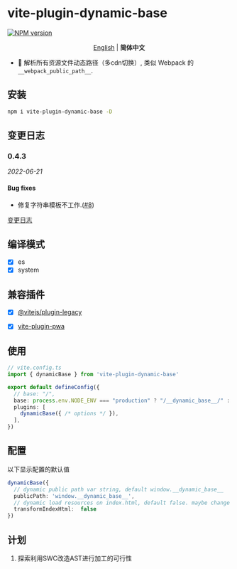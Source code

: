 # vite-plugin-dynamic-base

[![NPM version](https://img.shields.io/npm/v/vite-plugin-dynamic-base?color=a1b858&label=)](https://www.npmjs.com/package/vite-plugin-dynamic-base)

<p align='center'>
<a href="https://github.com/chenxch/vite-plugin-dynamic-base/blob/main/README.md">English</a> | <b>简体中文</b>
</p>

- 🦾 解析所有资源文件动态路径（多cdn切换）, 类似 Webpack 的 `__webpack_public_path__`.

## 安装

```bash
npm i vite-plugin-dynamic-base -D
```

## 变更日志

### 0.4.3

_2022-06-21_
#### Bug fixes

- 修复字符串模板不工作.([#8](https://github.com/chenxch/vite-plugin-dynamic-base/issues/8))


[变更日志](./CHANGELOG.zh-CN.md)

## 编译模式

- [x] es
- [x] system

## 兼容插件

- [x] [@vitejs/plugin-legacy](https://www.npmjs.com/package/@vitejs/plugin-legacy)
- [x] [vite-plugin-pwa](https://www.npmjs.com/package/vite-plugin-pwa)


## 使用

```ts
// vite.config.ts
import { dynamicBase } from 'vite-plugin-dynamic-base'

export default defineConfig({ 
  // base: "/",
  base: process.env.NODE_ENV === "production" ? "/__dynamic_base__/" : "/",
  plugins: [
    dynamicBase({ /* options */ }),
  ],
})
```

## 配置

以下显示配置的默认值

```ts
dynamicBase({
  // dynamic public path var string, default window.__dynamic_base__
  publicPath: 'window.__dynamic_base__',
  // dynamic load resources on index.html, default false. maybe change default true
  transformIndexHtml:  false
})
```

## 计划

1. 探索利用SWC改造AST进行加工的可行性
